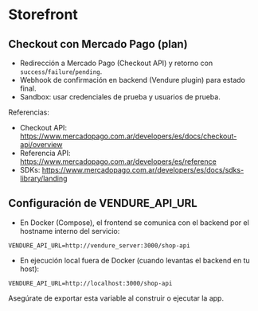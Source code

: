 # Storefront

## Checkout con Mercado Pago (plan)

- Redirección a Mercado Pago (Checkout API) y retorno con `success`/`failure`/`pending`.
- Webhook de confirmación en backend (Vendure plugin) para estado final.
- Sandbox: usar credenciales de prueba y usuarios de prueba.

Referencias:
- Checkout API: https://www.mercadopago.com.ar/developers/es/docs/checkout-api/overview
- Referencia API: https://www.mercadopago.com.ar/developers/es/reference
- SDKs: https://www.mercadopago.com.ar/developers/es/docs/sdks-library/landing

## Configuración de VENDURE_API_URL

- En Docker (Compose), el frontend se comunica con el backend por el hostname interno del servicio:

```
VENDURE_API_URL=http://vendure_server:3000/shop-api
```

- En ejecución local fuera de Docker (cuando levantas el backend en tu host):

```
VENDURE_API_URL=http://localhost:3000/shop-api
```

Asegúrate de exportar esta variable al construir o ejecutar la app.
